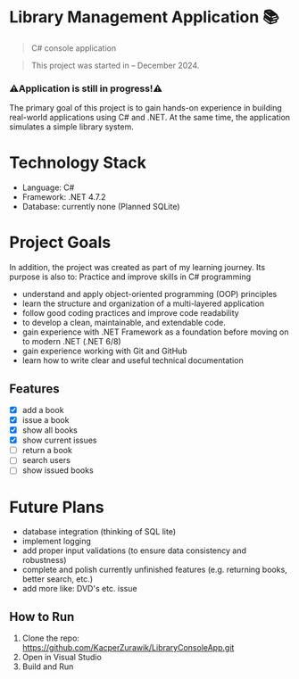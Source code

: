 #   Library Management Application 📚
> C# console application

> This project was started in – December 2024.
>

### :warning:Application is still in progress!:warning:

The primary goal of this project is to gain hands-on experience in building real-world applications using C# and .NET.
At the same time, the application simulates a simple library system.

#    Technology Stack
- Language: C#
- Framework: .NET 4.7.2
- Database: currently none (Planned SQLite)

#   Project Goals
 
In addition, the project was created as part of my learning journey. Its purpose is also to:
Practice and improve skills in C# programming
   - understand and apply object-oriented programming (OOP) principles
   - learn the structure and organization of a multi-layered application
   - follow good coding practices and improve code readability
   - to develop a clean, maintainable, and extendable code.
   - gain experience with .NET Framework as a foundation before moving on to modern .NET (.NET 6/8)
   - gain experience working with Git and GitHub
   - learn how to write clear and useful technical documentation

## Features

- [x] add a book
- [x] issue a book
- [x] show all books
- [x] show current issues
- [ ] return a book
- [ ] search users
- [ ] show issued books

#   Future Plans

   - database integration (thinking of SQL lite)
   - implement logging
   - add proper input validations (to ensure data consistency and robustness)
   - complete and polish currently unfinished features (e.g. returning books, better search, etc.)
   - add more like: DVD's etc. issue

## How to Run
1. Clone the repo: https://github.com/KacperZurawik/LibraryConsoleApp.git
2. Open in Visual Studio
3. Build and Run
     
    

